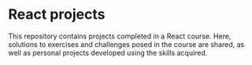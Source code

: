 # React projects

This repository contains projects completed in a React course. Here, solutions to exercises and challenges posed in the course are shared, as well as personal projects developed using the skills acquired.
